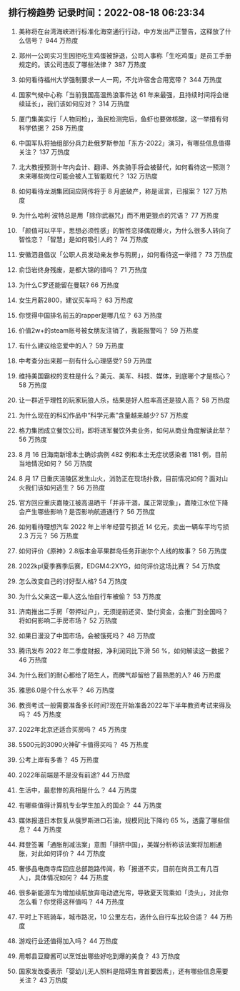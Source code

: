 
## 排行榜趋势 记录时间：2022-08-18 06:23:34
  
  1. 美称将在台湾海峡进行标准化海空通行行动，中方发出严正警告，这释放了什么信号？ 944 万热度
    
  2. 郑州一公司实习生因拒吃生鸡蛋被辞退，公司人事称「生吃鸡蛋」是员工手册规定的。该公司违反了哪些法律？ 387 万热度
    
  3. 如何看待福州大学强制要求一人一网，不允许宿舍合用宽带？ 344 万热度
    
  4. 国家气候中心称「当前我国高温热浪事件达 61 年来最强，且持续时间将会继续延长」，我们该如何应对？ 314 万热度
    
  5. 厦门集美实行「人物同检」，渔民检测完后，鱼虾也要做核酸，这一举措有何科学依据？ 258 万热度
    
  6. 中国军队将抽组部分兵力赴俄罗斯参加「东方-2022」演习，有哪些信息值得关注？ 137 万热度
    
  7. 北大教授预测十年内会计、翻译、外卖骑手将会被替代，如何看待这一预测？未来哪些岗位可能会被人工智能取代？ 132 万热度
    
  8. 如何看待龙湖集团回应网传将于 8 月底破产，称是谣言，已报案？ 127 万热度
    
  9. 为什么哈利·波特总是用「除你武器咒」而不用更狠点的咒语？ 77 万热度
    
  10. 「颜值可以平平，思想必须性感」的智性恋择偶观爆火，为什么很多人转向了智性恋？「智慧」是如何吸引人的？ 74 万热度
    
  11. 安徽泗县倡议「公职人员发动亲友参与购房」，如何看待这一举措？ 73 万热度
    
  12. 俞岱岩终身残废，是都大锦的错吗？ 71 万热度
    
  13. 为什么C罗还能留在曼联? 66 万热度
    
  14. 女生月薪2800，建议买车吗？ 63 万热度
    
  15. 你觉得中国排名前五的rapper是哪几位？ 63 万热度
    
  16. 价值2w+的steam账号被女朋友注销了，我能报警吗？ 59 万热度
    
  17. 有什么建议给恋爱中的人？ 59 万热度
    
  18. 中考查分出来那一刻有什么心理感受? 59 万热度
    
  19. 维持美国霸权的支柱是什么？美元、美军、科技、媒体，到底哪个才是核心？ 58 万热度
    
  20. 让一群近乎理性的玩家玩狼人杀，结果是好人胜率高还是狼人高？ 58 万热度
    
  21. 为什么现在的科幻作品中“科学元素”含量越来越少? 57 万热度
    
  22. 格力集团成立餐饮公司，即将进军餐饮外卖业务，如何从商业角度解读此举？ 56 万热度
    
  23. 8 月 16 日海南新增本土确诊病例 482 例和本土无症状感染者 1181 例，目前当地情况如何？ 56 万热度
    
  24. 8 月 17 日重庆涪陵区发生山火，消防正在现场扑救，目前情况如何？面对山火我们该如何逃生？ 56 万热度
    
  25. 官方回应重庆嘉陵江被高温晒干「并非干涸，属正常现象」，嘉陵江水位下降会产生哪些影响？是否影响航道通行？ 56 万热度
    
  26. 如何看待理想汽车 2022 年上半年经营亏损近 14 亿元，卖出一辆车平均亏损 2.3 万元？ 56 万热度
    
  27. 如何评价《原神》2.8版本金苹果群岛任务菲谢尔个人线的故事？ 56 万热度
    
  28. 2022kpl夏季赛季后赛，EDGM4:2XYG，如何评价这场比赛？ 54 万热度
    
  29. 怎么改变自己的讨好型人格? 54 万热度
    
  30. 为什么父亲这一辈人这么怕自行车被偷？ 53 万热度
    
  31. 济南推出二手房「带押过户」，无须提前还贷、垫付资金，会推广到全国吗？将如何影响二手房市场？ 52 万热度
    
  32. 如果日漫没了中国市场，会被饿死吗？ 48 万热度
    
  33. 腾讯发布 2022 年二季度财报，净利润同比下滑 56 %，如何解读这一数据？ 46 万热度
    
  34. 为什么我们的耐心都给了陌生人，而脾气却留给了最熟悉的人? 46 万热度
    
  35. 雅思6.0是个什么水平？ 46 万热度
    
  36. 教资考试一般需要准备多长时间?现在开始准备2022年下半年教资考试来得及吗？ 45 万热度
    
  37. 2022年北京还适合买房吗？ 45 万热度
    
  38. 5500元的3090火神矿卡值得买吗？ 45 万热度
    
  39. 公考上岸有多香？ 45 万热度
    
  40. 2022年前端是不是没有前途? 44 万热度
    
  41. 生活中，最悲惨的真相是什么？ 44 万热度
    
  42. 有哪些值得计算机专业学生加入的国企？ 44 万热度
    
  43. 媒体报道日本恢复从俄罗斯进口石油，规模同比下降约 65 %，透露了哪些信息？ 44 万热度
    
  44. 拜登签署「通胀削减法案」意图「排挤中国」，美媒分析称该法案将加剧通胀，对此如何评价？ 44 万热度
    
  45. 奢侈品电商寺库回应总部跑路传闻，称「报道不实，目前在岗员工有几百人」，具体情况如何？ 44 万热度
    
  46. 很多新能源车为增加续航放弃电动遮光帘，导致夏天驾乘如「烫头」，对此你怎么看？你觉得这样值吗？ 44 万热度
    
  47. 平时上下班骑车，城市路况，10 公里左右，选什么自行车比较合适？ 44 万热度
    
  48. 游戏行业还值得加入吗？ 44 万热度
    
  49. 用郫县豆瓣酱可以烹饪出哪些好吃到爆的美食？ 43 万热度
    
  50. 国家发改委表示「婴幼儿无人照料是阻碍生育首要因素」，还有哪些信息需要关注？ 43 万热度
    